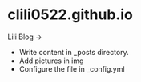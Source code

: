 # clili0522.github.io
Lili Blog ->
- Write content in _posts directory.
- Add pictures in img
- Configure the file in _config.yml
